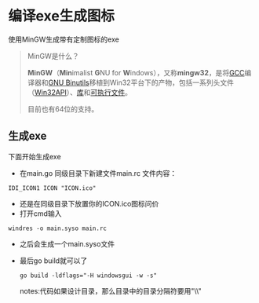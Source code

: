# 编译exe生成图标


使用MinGW生成带有定制图标的exe

<!--more-->

> MinGW是什么？
>
> **MinGW**（**Min**imalist **G**NU for **W**indows），又称**mingw32**，是将[GCC](https://zh.wikipedia.org/wiki/GCC)编译器和[GNU Binutils](https://zh.wikipedia.org/wiki/GNU_Binutils)移植到Win32平台下的产物，包括一系列头文件（[Win32API](https://zh.wikipedia.org/wiki/Windows_API)）、[库](https://zh.wikipedia.org/wiki/靜態連結函式庫)和[可执行文件](https://zh.wikipedia.org/wiki/可执行文件)。
>
> 目前也有64位的支持。

## 生成exe

下面开始生成exe

- 在main.go  同级目录下新建文件main.rc 文件内容：

``` 
IDI_ICON1 ICON "ICON.ico"
```

- 还是在同级目录下放置你的ICON.ico图标问价
- 打开cmd输入

```
windres -o main.syso main.rc
```

- 之后会生成一个main.syso文件

- 最后go build就可以了

  ```
  go build -ldflags="-H windowsgui -w -s"
  ```

  notes:代码如果设计目录，那么目录中的目录分隔符要用"\\\\"

